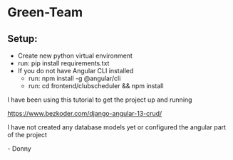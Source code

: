 # Green-Team

## Setup:
- Create new python virtual environment
- run: pip install requirements.txt
- If you do not have Angular CLI installed
    - run: npm install -g @angular/cli
    - run: cd frontend/clubscheduler && npm install


I have been using this tutorial to get the project up and running

https://www.bezkoder.com/django-angular-13-crud/

I have not created any database models yet or configured the angular part of the project

\- Donny
